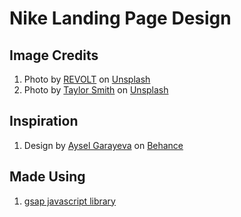 # Nike Landing Page Design

## Image Credits
1. <span>Photo by <a href="https://unsplash.com/@revolt?utm_source=unsplash&amp;utm_medium=referral&amp;utm_content=creditCopyText" target="_blank">REVOLT</a> on <a href="https://unsplash.com/s/photos/shoe?utm_source=unsplash&amp;utm_medium=referral&amp;utm_content=creditCopyText" target="_blank">Unsplash</a></span>
1. <span>Photo by <a href="https://unsplash.com/@whoistaylorsmith?utm_source=unsplash&amp;utm_medium=referral&amp;utm_content=creditCopyText" target="_blank">Taylor Smith</a> on <a href="https://unsplash.com/?utm_source=unsplash&amp;utm_medium=referral&amp;utm_content=creditCopyText" target="_blank">Unsplash</a></span>

## Inspiration
1. <span>Design by <a href="https://www.behance.net/ayselqarayeva" target="_blank">Aysel Garayeva</a> on <a href="https://www.behance.net/" target="_blank">Behance</a></span>

## Made Using
1. [gsap javascript library](https://cdnjs.com/libraries/gsap)
